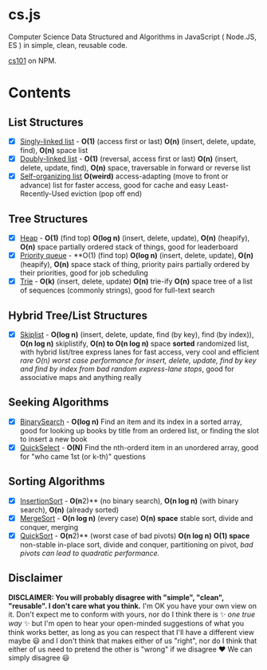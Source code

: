 # cs.js

Computer Science Data Structured and Algorithms in JavaScript ( Node.JS, ES ) in simple, clean, reusable code.

[cs101](https://npmjs.com/package/cs101) on NPM.

# Contents

## List Structures

- [x] [Singly-linked list](src/lib/singlist.js) - **O(1)** (access first or last) **O(n)** (insert, delete, update, find), **O(n)** space list
- [x] [Doubly-linked list](src/lib/linkedlist.js) - **O(1)** (reversal, access first or last) **O(n)** (insert, delete, update, find), **O(n)** space, traversable in forward or reverse list
- [x] [Self-organizing list](src/sol.js) **O(weird)** access-adapting (move to front or advance) list for faster access, good for cache and easy Least-Recently-Used eviction (pop off end)

## Tree Structures

- [x] [Heap](src/heap.js) - **O(1)** (find top) **O(log n)** (insert, delete, update), **O(n)** (heapify), **O(n)** space partially ordered stack of things, good for leaderboard
- [x] [Priority queue](src/pq.js) - **O(1) (find top) **O(log n)** (insert, delete, update), **O(n)** (heapify), **O(n)** space stack of thing, priority pairs partially ordered by their priorities, good for job scheduling
- [x] [Trie](src/trie.js) - **O(k)** (insert, delete, update) **O(n)** trie-ify **O(n)** space tree of a list of sequences (commonly strings), good for full-text search

## Hybrid Tree/List Structures

- [x] [Skiplist](src/skiplist.js) - **O(log n)** (insert, delete, update, find (by key), find (by index)), **O(n log n)** skiplistify, **O(n) to O(n log n)** space **sorted** randomized list, with hybrid list/tree express lanes for fast access, very cool and efficient *rare O(n) worst case performance for insert, delete, update, find by key and find by index from bad random express-lane stops*, good for associative maps and anything really

## Seeking Algorithms

- [x] [BinarySearch](src/binarysearch.js) - **O(log n)** Find an item and its index in a sorted array, good for looking up books by title from an ordered list, or finding the slot to insert a new book
- [x] [QuickSelect](src/quickselect.js) - **O(N)** Find the nth-orderd item in an unordered array, good for "who came 1st (or k-th)" questions

## Sorting Algorithms 

- [x] [InsertionSort](src/insertionsort.js) - **O(n**2)** (no binary search), **O(n log n)** (with binary search), **O(n)** (already sorted)
- [x] [MergeSort](src/mergesort.js) - **O(n log n)** (every case) **O(n) space** stable sort, divide and conquer, merging
- [x] [QuickSort](src/quicksort.js) - **O(n**2)** (worst case of bad pivots) **O(n log n)** **O(1) space** non-stable in-place sort, divide and conquer, partitioning on pivot, *bad pivots can lead to quadratic performance.*

## Disclaimer

**DISCLAIMER: You will probably disagree with "simple", "clean", "reusable". I don't care what you think.** I'm OK you have your own view on it. Don't expect me to conform with yours, nor do I think there is :sparkles: *one true way* :sparkles: but I'm open to hear your open-minded suggestions of what you think works better, as long as you can respect that I'll have a different view maybe :smiley: and I don't think that makes either of us "right", nor do I think that either of us need to pretend the other is "wrong" if we disagree :heart: We can simply disagree :smiley:



